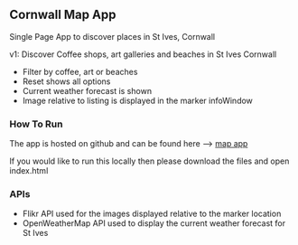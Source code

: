 ## Cornwall Map App

Single Page App to discover places in St Ives, Cornwall

v1: Discover Coffee shops, art galleries and beaches in St Ives Cornwall
- Filter by coffee, art or beaches
- Reset shows all options
- Current weather forecast is shown
- Image relative to listing is displayed in the marker infoWindow

### How To Run

The app is hosted on github and can be found here --> [map app](https://jodiealaine.github.io/neighbourhood-map/)

If you would like to run this locally then please download the files and open index.html

### APIs

- Flikr API used for the images displayed relative to the marker location
- OpenWeatherMap API used to display the current weather forecast for St Ives

